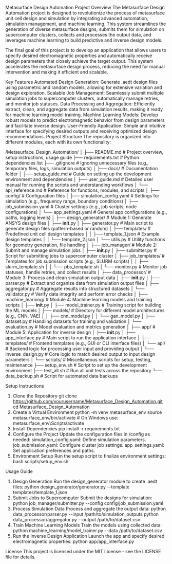Metasurface Design Automation
Project Overview
The Metasurface Design Automation project is designed to revolutionize the process of metasurface unit cell design and simulation by integrating advanced automation, simulation management, and machine learning. This system streamlines the generation of diverse metasurface designs, submits them for simulation on supercomputer clusters, collects and processes the output data, and leverages machine learning to build predictive and inverse design models.

The final goal of this project is to develop an application that allows users to specify desired electromagnetic properties and automatically receive design parameters that closely achieve the target output. This system accelerates the metasurface design process, reducing the need for manual intervention and making it efficient and scalable.

Key Features
Automated Design Generation: Generate .aedt design files using parametric and random models, allowing for extensive variation and design exploration.
Scalable Job Management: Seamlessly submit multiple simulation jobs to supercomputer clusters, automatically manage retries, and monitor job statuses.
Data Processing and Aggregation: Efficiently extract, clean, and aggregate data from simulation results, making it ready for machine learning model training.
Machine Learning Models: Develop robust models to predict electromagnetic behavior from design parameters and facilitate inverse design.
User-Friendly Application: Simple and intuitive interface for specifying desired outputs and receiving optimized design recommendations.
Project Structure
The repository is organized into different modules, each with its own functionality:


/Metasurface_Design_Automation/
│
├── README.md               # Project overview, setup instructions, usage guide
├── requirements.txt        # Python dependencies list
├── .gitignore              # Ignoring unnecessary files (e.g., temporary files, logs, simulation outputs)
│
├── docs/                   # Documentation folder
│   ├── setup_guide.md      # Guide on setting up the development environment and dependencies
│   ├── user_guide.md       # Detailed user manual for running the scripts and understanding workflows
│   └── api_reference.md    # Reference for functions, modules, and scripts
│
├── config/                 # Configuration files
│   ├── simulation_config.yaml   # Settings for simulation (e.g., frequency range, boundary conditions)
│   ├── job_submission.yaml      # Cluster settings (e.g., job scripts, node configurations)
│   └── app_settings.yaml        # General app configurations (e.g., paths, logging levels)
│
├── design_generator/       # Module 1: Generate ANSYS design files
│   ├── __init__.py
│   ├── generator.py        # Main script to generate design files (pattern-based or random)
│   ├── templates/          # Predefined unit cell design templates
│   │   ├── template_1.json # Example design templates
│   │   └── template_2.json
│   └── utils.py            # Utility functions for geometry generation, file handling
│
├── job_manager/            # Module 2: Submit and manage simulation jobs
│   ├── __init__.py
│   ├── submitter.py        # Script for submitting jobs to supercomputer cluster
│   ├── job_templates/      # Templates for job submission scripts (e.g., SLURM scripts)
│   │   ├── slurm_template.sh
│   │   └── pbs_template.sh
│   └── monitor.py          # Monitor job statuses, handle retries, and collect results
│
├── data_processor/         # Module 3: Process and clean simulation output data
│   ├── __init__.py
│   ├── parser.py           # Extract and organize data from simulation output files
│   ├── aggregator.py       # Aggregate results into structured datasets
│   └── validator.py        # Verify data integrity and perform error checks
│
├── machine_learning/       # Module 4: Machine learning models and training scripts
│   ├── __init__.py
│   ├── model_trainer.py    # Training script for building the ML models
│   ├── models/             # Directory for different model architectures (e.g., CNN, VAE)
│   │   ├── cnn_model.py
│   │   └── gan_model.py
│   ├── dataset.py          # Handling datasets for training and validation
│   └── evaluation.py       # Model evaluation and metrics generation
│
├── app/                    # Module 5: Application for inverse design
│   ├── __init__.py
│   ├── app_interface.py    # Main script to run the application interface
│   ├── templates/          # Frontend templates (e.g., GUI or CLI interface files)
│   └── api/                # Backend logic for processing user input and providing output
│       └── inverse_design.py  # Core logic to match desired output to input design parameters
│
└── scripts/                # Miscellaneous scripts for setup, testing, maintenance
    ├── setup_env.sh        # Script to set up the development environment
    ├── test_all.sh         # Run all unit tests across the repository
    └── data_backup.sh      # Script for automated data backups


Setup Instructions
1. Clone the Repository
git clone https://github.com/yourusername/Metasurface_Design_Automation.git
cd Metasurface_Design_Automation
2. Create a Virtual Environment
python -m venv metasurface_env
source metasurface_env/bin/activate  # On Windows use: metasurface_env\Scripts\activate
3. Install Dependencies
pip install -r requirements.txt
4. Configure the Project
Update the configuration files in /config as needed:
simulation_config.yaml: Define simulation parameters.
job_submission.yaml: Configure cluster job settings.
app_settings.yaml: Set application preferences and paths.
5. Environment Setup
Run the setup script to finalize environment settings:
bash scripts/setup_env.sh

Usage Guide
1. Design Generation
Run the design_generator module to create .aedt files:
python design_generator/generator.py --template templates/template_1.json
2. Submit Jobs to Supercomputer
Submit the designs for simulation:
python job_manager/submitter.py --config config/job_submission.yaml
3. Process Simulation Data
Process and aggregate the output data:
python data_processor/parser.py --input /path/to/simulation_outputs
python data_processor/aggregator.py --output /path/to/dataset.csv
4. Train Machine Learning Models
Train the models using collected data:
python machine_learning/model_trainer.py --data /path/to/dataset.csv
5. Run the Inverse Design Application
Launch the app and specify desired electromagnetic properties:
python app/app_interface.py

License
This project is licensed under the MIT License - see the LICENSE file for details.